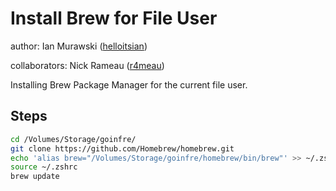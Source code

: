 # Install Brew for File User
author: Ian Murawski ([helloitsian](https://www.github.com/helloitsian))

collaborators: Nick Rameau ([r4meau](https://github.com/r4meau))

Installing Brew Package Manager for the current file user.

## Steps

```BASH
cd /Volumes/Storage/goinfre/
git clone https://github.com/Homebrew/homebrew.git
echo 'alias brew="/Volumes/Storage/goinfre/homebrew/bin/brew"' >> ~/.zshrc
source ~/.zshrc
brew update
```

